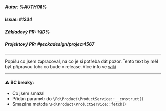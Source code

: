 ##### Autor: %AUTHOR%

##### Issue: #1234

##### Základový PR: %ID%

##### Projektový PR: #peckadesign/project4567

***

Popíšu co jsem zapracoval, na co je si potřeba dát pozor. Tento text by měl být přípravou toho co bude v release. Více info ve [wiki](https://github.com/peckadesign/pdproject5/wiki/Jak-na-PR)

***

#### :warning: **BC breaky:**
- Co jsem smazal
- Přidán parametr do `\Pd\Product\ProductService::__construct()`
- Smazána metoda `\Pd\Product\ProductService::fetch()`
